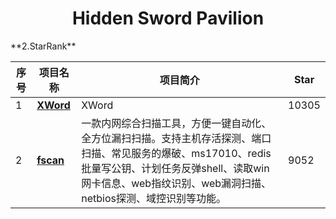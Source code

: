 <h1 align="center">Hidden Sword Pavilion</h1>
**2.StarRank**

| 序号 | 项目名称 | 项目简介 | Star |
|----|-----------|--------------------------|----|
|1|[**XWord**](detail/HackBrowserData.md)|XWord |10305|
|2|[**fscan**](detail/fscan.md)|一款内网综合扫描工具，方便一键自动化、全方位漏扫扫描。支持主机存活探测、端口扫描、常见服务的爆破、ms17010、redis批量写公钥、计划任务反弹shell、读取win网卡信息、web指纹识别、web漏洞扫描、netbios探测、域控识别等功能。|9052|
